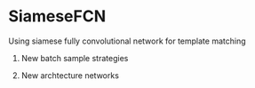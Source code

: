 # SiameseFCN
Using siamese fully convolutional network for template matching

1. New batch sample strategies

2. New archtecture networks
